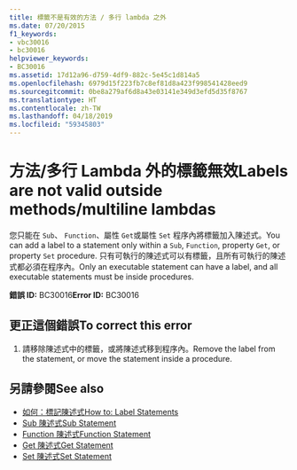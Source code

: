 ```yaml
---
title: 標籤不是有效的方法 / 多行 lambda 之外
ms.date: 07/20/2015
f1_keywords:
- vbc30016
- bc30016
helpviewer_keywords:
- BC30016
ms.assetid: 17d12a96-d759-4df9-882c-5e45c1d814a5
ms.openlocfilehash: 6979d15f223fb7c8ef81d8a423f998541428eed9
ms.sourcegitcommit: 0be8a279af6d8a43e03141e349d3efd5d35f8767
ms.translationtype: HT
ms.contentlocale: zh-TW
ms.lasthandoff: 04/18/2019
ms.locfileid: "59345803"
---
```

# <a name="labels-are-not-valid-outside-methodsmultiline-lambdas"></a><span data-ttu-id="e8157-102">方法/多行 Lambda 外的標籤無效</span><span class="sxs-lookup"><span data-stu-id="e8157-102">Labels are not valid outside methods/multiline lambdas</span></span>
<span data-ttu-id="e8157-103">您只能在 `Sub`、 `Function`、屬性 `Get`或屬性 `Set` 程序內將標籤加入陳述式。</span><span class="sxs-lookup"><span data-stu-id="e8157-103">You can add a label to a statement only within a `Sub`, `Function`, property `Get`, or property `Set` procedure.</span></span> <span data-ttu-id="e8157-104">只有可執行的陳述式可以有標籤，且所有可執行的陳述式都必須在程序內。</span><span class="sxs-lookup"><span data-stu-id="e8157-104">Only an executable statement can have a label, and all executable statements must be inside procedures.</span></span>  
  
 <span data-ttu-id="e8157-105">**錯誤 ID:** BC30016</span><span class="sxs-lookup"><span data-stu-id="e8157-105">**Error ID:** BC30016</span></span>  
  
## <a name="to-correct-this-error"></a><span data-ttu-id="e8157-106">更正這個錯誤</span><span class="sxs-lookup"><span data-stu-id="e8157-106">To correct this error</span></span>  
  
1. <span data-ttu-id="e8157-107">請移除陳述式中的標籤，或將陳述式移到程序內。</span><span class="sxs-lookup"><span data-stu-id="e8157-107">Remove the label from the statement, or move the statement inside a procedure.</span></span>  
  
## <a name="see-also"></a><span data-ttu-id="e8157-108">另請參閱</span><span class="sxs-lookup"><span data-stu-id="e8157-108">See also</span></span>

- [<span data-ttu-id="e8157-109">如何：標記陳述式</span><span class="sxs-lookup"><span data-stu-id="e8157-109">How to: Label Statements</span></span>](../../visual-basic/programming-guide/program-structure/how-to-label-statements.md)
- [<span data-ttu-id="e8157-110">Sub 陳述式</span><span class="sxs-lookup"><span data-stu-id="e8157-110">Sub Statement</span></span>](../../visual-basic/language-reference/statements/sub-statement.md)
- [<span data-ttu-id="e8157-111">Function 陳述式</span><span class="sxs-lookup"><span data-stu-id="e8157-111">Function Statement</span></span>](../../visual-basic/language-reference/statements/function-statement.md)
- [<span data-ttu-id="e8157-112">Get 陳述式</span><span class="sxs-lookup"><span data-stu-id="e8157-112">Get Statement</span></span>](../../visual-basic/language-reference/statements/get-statement.md)
- [<span data-ttu-id="e8157-113">Set 陳述式</span><span class="sxs-lookup"><span data-stu-id="e8157-113">Set Statement</span></span>](../../visual-basic/language-reference/statements/set-statement.md)
